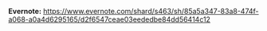 **Evernote:**
https://www.evernote.com/shard/s463/sh/85a5a347-83a8-474f-a068-a0a4d6295165/d2f6547ceae03eededbe84dd56414c12